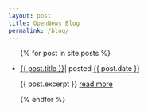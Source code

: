 ```yaml
---
layout: post
title: OpenNews Blog
permalink: /blog/
---
```

<ul class = "bloglist">
  {% for post in site.posts %}
    <li>
      <p class="blogtitle"><a href="{{ post.url }}">{{ post.title }}</a><span class="blogdate">| posted <abbr class="timeago" title="{{ post.date }}">{{ post.date }}</abbr></span></>
      <p class="excerpt">{{ post.excerpt }}&nbsp;<a href="{{ post.url }}">read more</a>
    </li>
  {% endfor %}
</ul>
